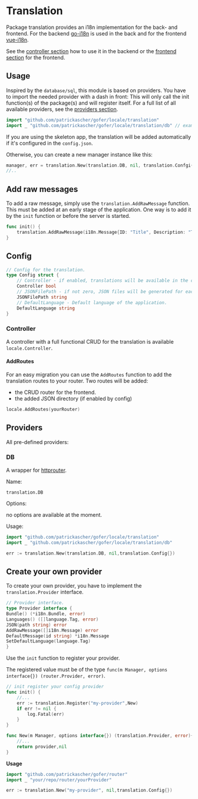 # Translation

Package translation provides an i18n implementation for the back- and frontend.
For the backend [go-i18n](https://github.com/nicksnyder/go-i18n) is used in the back and for the frontend [vue-i18n](https://vue-i18n.intlify.dev/).

See the [controller section](controller.md#translation-t-tp) how to use it in the backend or the [frontend section](./../frontend/translate.md) for the frontend.

## Usage

Inspired by the `database/sql`, this module is based on providers. You have to import the needed provider with a dash in
front:
This will only call the init function(s) of the package(s) and will register itself. For a full list of all available
providers, see the [providers section](translation.md#providers).

```go 
import "github.com/patrickascher/gofer/locale/translation"
import _ "github.com/patrickascher/gofer/locale/translation/db" // example for the database provider
```

If you are using the skeleton app, the translation will be added automatically if it's configured in the `config.json`.

Otherwise, you can create a new manager instance like this:

```go 
manager, err = translation.New(translation.DB, nil, translation.Confgi{DefaultLanguage:"en",Controller:true})
//..
```

## Add raw messages

To add a raw message, simply use the `translation.AddRawMessage` function.
This must be added at an early stage of the application. One way is to add it by the `init` function or before the server is started.

```go 
func init() {
    translation.AddRawMessage(i18n.Message{ID: "Title", Description: "The application title"})
}
```

## Config

```go 
// Config for the translation.
type Config struct {
	// Controller - if enabled, translations will be available in the controller.
	Controller bool
	// JSONFilePath - if not zero, JSON files will be generated for each defined language.
	JSONFilePath string
	// DefaultLanguage - Default language of the application.
	DefaultLanguage string
}
```

### Controller

A controller with a full functional CRUD for the translation is available `locale.Controller`.

#### AddRoutes

For an easy migration you can use the `AddRoutes` function to add the translation routes to your router. Two routes will
be added:

* the CRUD router for the frontend.
* the added JSON directory (if enabled by config)

```go 
locale.AddRoutes(yourRouter)
```

## Providers

All pre-defined providers:

### DB

A wrapper for [httprouter](https://github.com/julienschmidt/httprouter).

Name:

`translation.DB`

Options:

no options are available at the moment.

Usage:

```go 
import "github.com/patrickascher/gofer/locale/translation"
import _ "github.com/patrickascher/gofer/locale/translation/db"

err := translation.New(translation.DB, nil,translation.Config{})
```

## Create your own provider

To create your own provider, you have to implement the `translation.Provider` interface.

```go
// Provider interface.
type Provider interface {
Bundle() (*i18n.Bundle, error)
Languages() ([]language.Tag, error)
JSON(path string) error
AddRawMessage([]i18n.Message) error
DefaultMessage(id string) *i18n.Message
SetDefaultLanguage(language.Tag)
}
```

Use the `init` function to register your provider.

The registered value must be of the type `func(m Manager, options interface{}) (router.Provider, error)`.

```go 
// init register your config provider
func init() {
    //...
	err := translation.Register("my-provider",New)
    if err != nil {
    	log.Fatal(err)
    }
}

func New(m Manager, options interface{}) (translation.Provider, error){
    //...
    return provider,nil
}
```

**Usage**

```go 
import "github.com/patrickascher/gofer/router"
import _ "your/repo/router/yourProvider"

err := translation.New("my-provider", nil,translation.Config{})
```

